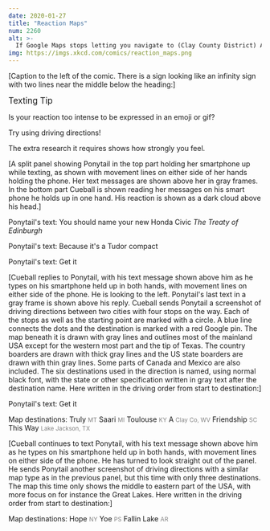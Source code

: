 ```yaml
---
date: 2020-01-27
title: "Reaction Maps"
num: 2260
alt: >-
  If Google Maps stops letting you navigate to (Clay County District) A in West Virginia, you can try Jump, OH -> Ina, IL -> Big Hole, TX.
img: https://imgs.xkcd.com/comics/reaction_maps.png
---
```

[Caption to the left of the comic. There is a sign looking like an infinity sign with two lines near the middle below the heading:]

<big>Texting Tip</big>

Is your reaction too intense to be expressed in an emoji or gif?

Try using driving directions!

The extra research it requires shows how strongly you feel.

[A split panel showing Ponytail in the top part holding her smartphone up while texting, as shown with movement lines on either side of her hands holding the phone. Her text messages are shown above her in gray frames. In the bottom part Cueball is shown reading her messages on his smart phone he holds up in one hand. His reaction is shown as a dark cloud above his head.]

Ponytail's text: You should name your new Honda Civic *The Treaty of Edinburgh*

Ponytail's text: Because it's a Tudor compact

Ponytail's text: Get it

[Cueball replies to Ponytail, with his text message shown above him as he types on his smartphone held up in both hands, with movement lines on either side of the phone. He is looking to the left. Ponytail's last text in a gray frame is shown above his reply. Cueball sends Ponytail a screenshot of driving directions between two cities with four stops on the way. Each of the stops as well as the starting point are marked with a circle. A blue line connects the dots and the destination is marked with a red Google pin. The map beneath it is drawn with gray lines and outlines most of the mainland USA except for the western most part and the tip of Texas. The country boarders are drawn with thick gray lines and the US state boarders are drawn with thin gray lines. Some parts of Canada and Mexico are also included. The six destinations used in the direction is named, using normal black font, with the state or other specification written in gray text after the destination name. Here written in the driving order from start to destination:]

Ponytail's text: Get it

Map destinations: Truly <font color="gray"><small>MT</small></font> Saari <font color="gray"><small>MI</small></font> Toulouse <font color="gray"><small>KY</small></font> A <font color="gray"><small>Clay Co, WV</small></font> Friendship <font color="gray"><small>SC</small></font> This Way <font color="gray"><small>Lake Jackson, TX</small></font>

[Cueball continues to text Ponytail, with his text message shown above him as he types on his smartphone held up in both hands, with movement lines on either side of the phone. He has turned to look straight out of the panel. He sends Ponytail another screenshot of driving directions with a similar map type as in the previous panel, but this time with only three destinations. The map this time only shows the middle to eastern part of the USA, with more focus on for instance the Great Lakes. Here written in the driving order from start to destination:]

Map destinations: Hope <font color="gray"><small>NY</small></font> Yoe <font color="gray"><small>PS</small></font> Fallin Lake <font color="gray"><small>AR</small></font>